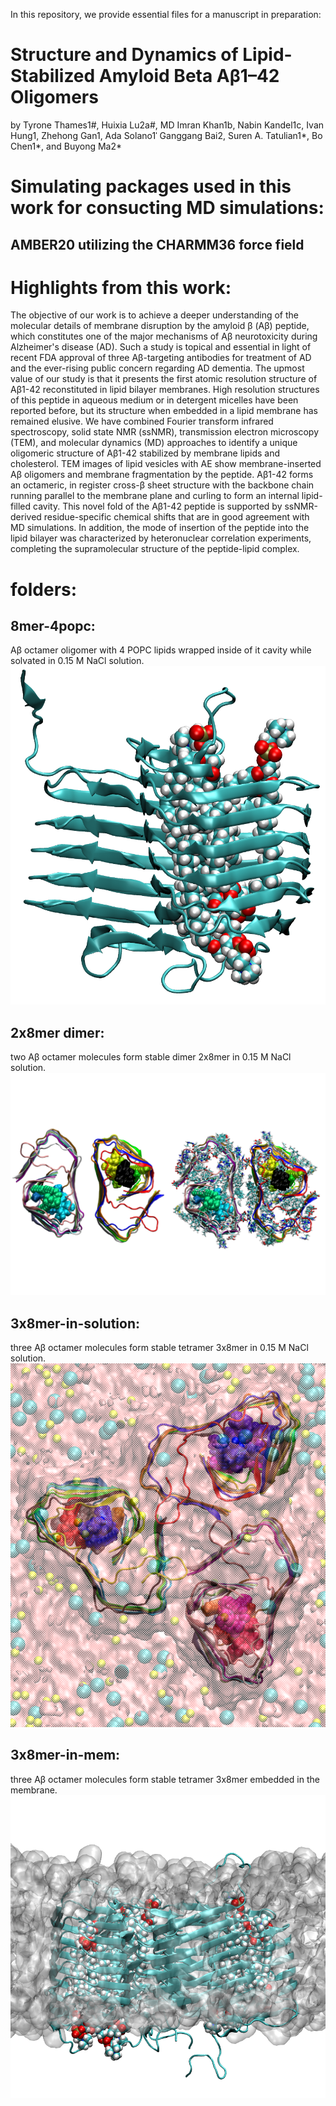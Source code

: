 In this repository, we provide essential files for a manuscript in preparation:

# Structure and Dynamics of Lipid-Stabilized Amyloid Beta Aβ1–42 Oligomers
by Tyrone Thames1#, Huixia Lu2a#, MD Imran Khan1b, Nabin Kandel1c, Ivan Hung1, Zhehong Gan1,
Ada Solano1ˈ Ganggang Bai2, Suren A. Tatulian1*, Bo Chen1*, and Buyong Ma2*

# Simulating packages used in this work for consucting MD simulations:

## AMBER20 utilizing the CHARMM36 force field 

# Highlights from this work:

The objective of our work is to achieve a deeper understanding of the molecular details of membrane disruption by the amyloid β (Aβ) peptide, which constitutes one of the major mechanisms of Aβ neurotoxicity during Alzheimer's disease (AD). Such a study is topical and essential in light of recent FDA approval of three Aβ-targeting antibodies for treatment of AD and the ever-rising public concern regarding AD dementia. The upmost value of our study is that it presents the first atomic resolution structure of Aβ1-42 reconstituted in lipid bilayer membranes. High resolution structures of this peptide in aqueous medium or in detergent micelles have been reported before, but its structure when embedded in a lipid membrane has remained elusive. We have combined Fourier transform infrared spectroscopy, solid state NMR (ssNMR), transmission electron microscopy (TEM), and molecular dynamics (MD) approaches to identify a unique oligomeric structure of Aβ1-42 stabilized by membrane lipids and cholesterol. TEM images of lipid vesicles with AE show membrane-inserted Aβ oligomers and membrane fragmentation by the peptide. Aβ1-42 forms an octameric, in register cross-β sheet structure with the backbone chain running parallel to the membrane plane and curling to form an internal lipid-filled cavity. This novel fold of the Aβ1-42 peptide is supported by ssNMR-derived residue-specific chemical shifts that are in good agreement with MD simulations. In addition, the mode of insertion of the peptide into the lipid bilayer was characterized by heteronuclear correlation experiments, completing the supramolecular structure of the peptide-lipid complex.

# folders:

## 8mer-4popc: 
Aβ octamer oligomer with 4 POPC lipids wrapped inside of it cavity while solvated in 0.15 M NaCl solution.
![8mer-oneHSP-4popc.png](https://github.com/HuixiaLuScienceRocks/abeta_oligomer_structure/blob/main/8mer-oneHSP-4popc.png)
## 2x8mer dimer:
two Aβ octamer molecules form stable dimer 2x8mer in 0.15 M NaCl solution.
![dimer-in-solution.png](https://github.com/HuixiaLuScienceRocks/abeta_oligomer_structure/blob/main/dimer-in-solution.png)

## 3x8mer-in-solution:
three Aβ octamer molecules form stable tetramer 3x8mer in 0.15 M NaCl solution.
![3mer-in-solution.png](https://github.com/HuixiaLuScienceRocks/abeta_oligomer_structure/blob/main/3mer-in-solution.png)

## 3x8mer-in-mem:
three Aβ octamer molecules form stable tetramer 3x8mer embedded in the membrane.
![3-8mer-inPM-6.png](https://github.com/HuixiaLuScienceRocks/abeta_oligomer_structure/blob/main/3-8mer-inPM-6.png)
